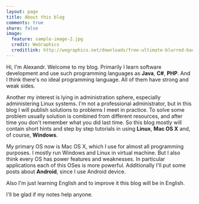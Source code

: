 ```yaml
---
layout: page
title: About this blog
comments: true
share: false
image:
  feature: sample-image-2.jpg
  credit: WeGraphics
  creditlink: http://wegraphics.net/downloads/free-ultimate-blurred-background-pack/
---
```


Hi, I'm Alexandr. Welcome to my blog. Primarily I learn software development and use such programming languages as **Java**, **C#**, **PHP**. And I think there's no ideal programming language. All of them have strong and weak sides. 

Another my interest is lying in administration sphere, especially administering Linux systems. I'm not a professional administrator, but in this blog I will publish solutions to problems I meet in practice. To solve some problem usually solution is combined from different resources, and after time you don't remember what you did last time. So this blog mostly will contain short hints and step by step tutorials in using **Linux**, **Mac OS X** and, of course, **Windows**. 

My primary OS now is Mac OS X, which I use for almost all programming purposes. I mostly run Windows and Linux in virtual machine. But I also think every OS has power features and weaknesses. In particular applications each of this OSes is more powerful. Additionally I'll put some posts about **Android**, since I use Android device. 

Also I'm just learning English and to improve it this blog will be in English. 

I'll be glad if my notes help anyone. 